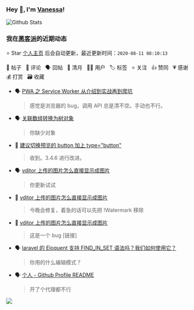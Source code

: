 ### Hey 👋, I'm [Vanessa](http://vanessa.b3log.org/)!

![Github Stats](https://github-readme-stats.vercel.app/api?username=Vanessa219&show_icons=true)

<!--events start -->

### 我在[黑客派](https://hacpai.com)的近期动态

⭐️ Star [个人主页](https://github.com/Vanessa219/Vanessa219) 后会自动更新，最近更新时间：`2020-08-11 08:10:13`

📝 帖子 &nbsp; 💬 评论 &nbsp; 🗣 回帖 &nbsp; 🌙 清月 &nbsp; 👨‍💻 用户 &nbsp; 🏷️ 标签 &nbsp; ⭐️ 关注 &nbsp; 👍 赞同 &nbsp; 💗 感谢 &nbsp; 💰 打赏 &nbsp; 🗃 收藏

* 🗣 [PWA 之 Service Worker 从介绍到实战再到爬坑](https://hacpai.com/article/1520483961387/comment/1596958753156#comments)

  > 感觉是浏览器的 bug，调用 API 总是清不空。手动也不行。
* 🗣 [关联数组转换为树对象](https://hacpai.com/article/1596676537177/comment/1596970629315#comments)

  > 你缺少对象
* 💬 [建议切换预览的 button 加上 type="button"](https://hacpai.com/article/1596858515597/comment/1596865757443#comments)

  > 收到。3.4.6 进行改进。
* 🗣 [vditor 上传的图片怎么直接显示成图片](https://hacpai.com/article/1596703358584/comment/1596796086535#comments)

  > 你更新试试
* 💬 [vditor 上传的图片怎么直接显示成图片](https://hacpai.com/article/1596703358584/comment/1596789347904#comments)

  > 今晚会修复，着急的话可以先把 !Watermark 移除
* 💬 [vditor 上传的图片怎么直接显示成图片](https://hacpai.com/article/1596703358584/comment/1596761983398#comments)

  > 这是一个 bug [链接]
* 🗣 [laravel 的 Eloquent 支持 FIND_IN_SET 语法吗？我们如何使用它？](https://hacpai.com/article/1596695167053/comment/1596695409007#comments)

  > 你用的什么编辑模式？
* 🗣 [个人 - Github Profile README](https://hacpai.com/article/1595075885588/comment/1596679820817#comments)

  > 开了个代理都不行


<!--events end -->

<a title="Hits" target="_blank" href="https://github.com/Vanessa219/Vanessa219"><img src="https://hits.b3log.org/Vanessa219/Vanessa219.svg"></a>
